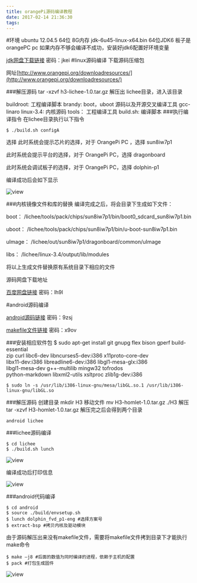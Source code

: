 ```yaml
---
title: orangePi源码编译教程
date: 2017-02-14 21:36:30
tags:
---
```


#环境
	ubuntu 12.04.5 64位 8G内存 
	jdk-6u45-linux-x64.bin 64位JDK6
	板子是 orangePC pc
如果内存不够会编译不成功，安装好jdk6配置好环境变量
  
[jdk网盘下载链接](http://pan.baidu.com/s/1eR8pJKA) 密码：jkei
#linux源码编译
下载源码压缩包

网址[http://www.orangepi.org/downloadresources/](http://www.orangepi.org/downloadresources/)

###解压源码
tar -xzvf h3-lichee-1.0.tar.gz
解压出 lichee目录，进入该目录

buildroot: 工程编译脚本
brandy: boot，uboot 源码以及开源交叉编译工具 gcc-linaro
linux-3.4: 内核源码
tools： 工程编译工具
build.sh: 编译脚本
###执行编译指令
在lichee目录执行以下指令

	$ ./build.sh configA

选择
此时系统会提示芯片的选择，对于 OrangePi PC ，选择 sun8iw7p1

此时系统会提示平台的选择，对于 OrangePi PC，选择 dragonboard

此时系统会调试板子的选择，对于 OrangePi PC，选择 dolphin-p1

编译成功后会如下显示

![view](http://ohjvpki1b.bkt.clouddn.com/orangepi_PC_build_OK.png)

###内核镜像文件和库的替换
编译完成之后，将会目录下生成如下文件：

boot： /lichee/tools/pack/chips/sun8iw7p1/bin/boot0_sdcard_sun8iw7p1.bin

uboot： /lichee/tools/pack/chips/sun8iw7p1/bin/u-boot-sun8iw7p1.bin

uImage： /lichee/out/sun8iw7p1/dragonboard/common/uImage

libs： /lichee/linux-3.4/output/lib/modules

将以上生成文件替换原有系统目录下相应的文件

源码网盘下载地址

[百度网盘链接](http://pan.baidu.com/s/1jIp0XkM) 密码：lh9l


#android源码编译

[android源码链接](http://pan.baidu.com/s/1skMg0Lv) 密码：9zsj

[makefile文件链接](http://pan.baidu.com/s/1qYrq9eG) 密码：x9ov

###安装相应软件包
	$ sudo apt-get install git gnupg flex bison gperf build-essential \
	zip curl libc6-dev libncurses5-dev:i386 x11proto-core-dev \
	libx11-dev:i386 libreadline6-dev:i386 libgl1-mesa-glx:i386 \
	libgl1-mesa-dev g++-multilib mingw32 tofrodos \
	python-markdown libxml2-utils xsltproc zlib1g-dev:i386

	$ sudo ln -s /usr/lib/i386-linux-gnu/mesa/libGL.so.1 /usr/lib/i386-linux-gnu/libGL.so

###解压源码
	创建目录
	mkdir H3
	移动文件
	mv H3-homlet-1.0.tar.gz ./H3
	解压
	tar -xzvf H3-homlet-1.0.tar.gz
解压完之后会得到两个目录

	android lichee

###lichee源码编译

	$ cd lichee
	$ ./build.sh lunch
![view](http://ohjvpki1b.bkt.clouddn.com/build_lichee.png)

编译成功后打印信息

![view](http://ohjvpki1b.bkt.clouddn.com/build_lichee_ok.png)

###android代码编译

	$ cd android
	$ source ./build/envsetup.sh
	$ lunch dolphin_fvd_p1-eng #选择方案号
	$ extract-bsp #拷贝内核及驱动模块

由于源码解压出来没有makefile文件，需要将makefile文件拷到目录下才能执行make命令
	
	$ make –j8 #后面的数值为同时编译的进程，依赖于主机的配置
	$ pack #打包生成固件

![view](http://ohjvpki1b.bkt.clouddn.com/OrangePi_build_android_pack.png)

